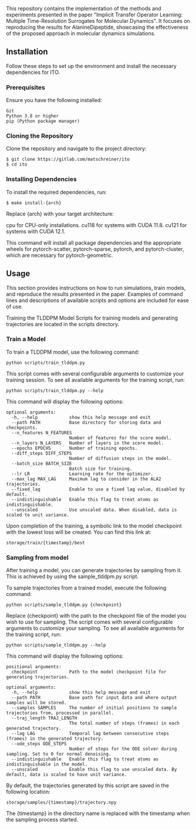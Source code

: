 This repository contains the implementation of the methods and experiments presented in the paper "Implicit Transfer Operator Learning: Multiple Time-Resolution Surrogates for Molecular Dynamics". It focuses on reproducing the results for AlanineDipeptide, showcasing the effectiveness of the proposed approach in molecular dynamics simulations.

## Installation
Follow these steps to set up the environment and install the necessary dependencies for ITO.

### Prerequisites
Ensure you have the following installed:

```
Git
Python 3.8 or higher
pip (Python package manager)
```

### Cloning the Repository
Clone the repository and navigate to the project directory:

```
$ git clone https://gitlab.com/matschreiner/ito
$ cd ito
```

### Installing Dependencies
To install the required dependencies, run:

```
$ make install-{arch}
```

Replace {arch} with your target architecture:

cpu for CPU-only installations.
cu118 for systems with CUDA 11.8.
cu121 for systems with CUDA 12.1.

This command will install all package dependencies and the appropriate wheels for pytorch-scatter, pytorch-sparse, pytorch, and pytorch-cluster, which are necessary for pytorch-geometric.


## Usage
This section provides instructions on how to run simulations, train models, and reproduce the results presented in the paper. Examples of command lines and descriptions of available scripts and options are included for ease of use.

Training the TLDDPM Model
Scripts for training models and generating trajectories are located in the scripts directory.

### Train a Model
To train a TLDDPM model, use the following command:

```
python scripts/train_tlddpm.py
```

This script comes with several configurable arguments to customize your training session. To see all available arguments for the training script, run:

```
python scripts/train_tlddpm.py --help
```

This command will display the following options:

```
optional arguments:
  -h, --help            show this help message and exit
  --path PATH           Base directory for storing data and checkpoints.
  --n_features N_FEATURES
                        Number of features for the score model.
  --n_layers N_LAYERS   Number of layers in the score model.
  --epochs EPOCHS       Number of training epochs.
  --diff_steps DIFF_STEPS
                        Number of diffusion steps in the model.
  --batch_size BATCH_SIZE
                        Batch size for training.
  --lr LR               Learning rate for the optimizer.
  --max_lag MAX_LAG     Maximum lag to consider in the ALA2 trajectories.
  --fixed_lag           Enable to use a fixed lag value, disabled by default.
  --indistinguishable   Enable this flag to treat atoms as indistinguishable.
  --unscaled            Use unscaled data. When disabled, data is scaled to unit variance.
```

Upon completion of the training, a symbolic link to the model checkpoint with the lowest loss will be created. You can find this link at:

```
storage/train/{timestamp}/best
```

### Sampling from model
After training a model, you can generate trajectories by sampling from it. This is achieved by using the sample_tlddpm.py script.

To sample trajectories from a trained model, execute the following command:

```
python scripts/sample_tlddpm.py {checkpoint}
```

Replace {checkpoint} with the path to the checkpoint file of the model you wish to use for sampling. The script comes with several configurable arguments to customize your sampling. To see all available arguments for the training script, run:

```
python scripts/sample_tlddpm.py --help
```

This command will display the following options:

```
positional arguments:
  checkpoint            Path to the model checkpoint file for generating trajectories.

optional arguments:
  -h, --help            show this help message and exit
  --path PATH           Base path for input data and where output samples will be stored.
  --samples SAMPLES     The number of initial positions to sample trajectories from, processed in parallel.
  --traj_length TRAJ_LENGTH
                        The total number of steps (frames) in each generated trajectory.
  --lag LAG             Temporal lag between consecutive steps (frames) in the generated trajectory.
  --ode_steps ODE_STEPS
                        Number of steps for the ODE solver during sampling. Set to 0 for normal denoising.
  --indistinguishable   Enable this flag to treat atoms as indistinguishable in the model.
  --unscaled            Enable this flag to use unscaled data. By default, data is scaled to have unit variance.
```

By default, the trajectories generated by this script are saved in the following location:

```
storage/samples/{timestamp}/trajectory.npy
```

The {timestamp} in the directory name is replaced with the timestamp when the sampling process started.
